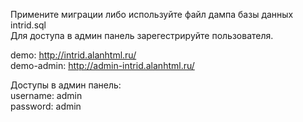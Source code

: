 Примените миграции либо используйте файл дампа базы данных intrid.sql <br>
Для доступа в админ панель зарегестрируйте пользователя.

demo: http://intrid.alanhtml.ru/ <br>
demo-admin: http://admin-intrid.alanhtml.ru/ <br>

Доступы в админ панель:<br>
username: admin<br>
password: admin
